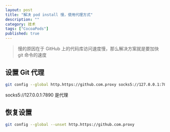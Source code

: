```yaml
---
layout: post
title: "解决 pod install 慢，使用代理方式"
description: ""
category: 技术
tags: ["CocoaPods"]
published: true
---
```


> 慢的原因在于 GitHub 上的代码库访问速度慢，那么解决方案就是要加快 git 命令的速度

## 设置 Git 代理

```bash
git config --global http.https://github.com.proxy socks5://127.0.0.1:7890
```

socks5://127.0.0.1:7890 是代理

## 恢复设置

```bash
git config --global --unset http.https://github.com.proxy
```